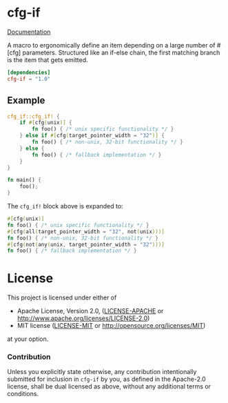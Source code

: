 # cfg-if

[Documentation](https://docs.rs/cfg-if)

A macro to ergonomically define an item depending on a large number of #[cfg]
parameters. Structured like an if-else chain, the first matching branch is the
item that gets emitted.

```toml
[dependencies]
cfg-if = "1.0"
```

## Example

```rust
cfg_if::cfg_if! {
    if #[cfg(unix)] {
        fn foo() { /* unix specific functionality */ }
    } else if #[cfg(target_pointer_width = "32")] {
        fn foo() { /* non-unix, 32-bit functionality */ }
    } else {
        fn foo() { /* fallback implementation */ }
    }
}

fn main() {
    foo();
}
```
The `cfg_if!` block above is expanded to:
```rust
#[cfg(unix)]
fn foo() { /* unix specific functionality */ }
#[cfg(all(target_pointer_width = "32", not(unix)))]
fn foo() { /* non-unix, 32-bit functionality */ }
#[cfg(not(any(unix, target_pointer_width = "32")))]
fn foo() { /* fallback implementation */ }        
```

# License

This project is licensed under either of

 * Apache License, Version 2.0, ([LICENSE-APACHE](LICENSE-APACHE) or
   http://www.apache.org/licenses/LICENSE-2.0)
 * MIT license ([LICENSE-MIT](LICENSE-MIT) or
   http://opensource.org/licenses/MIT)

at your option.

### Contribution

Unless you explicitly state otherwise, any contribution intentionally submitted
for inclusion in `cfg-if` by you, as defined in the Apache-2.0 license, shall be
dual licensed as above, without any additional terms or conditions.
